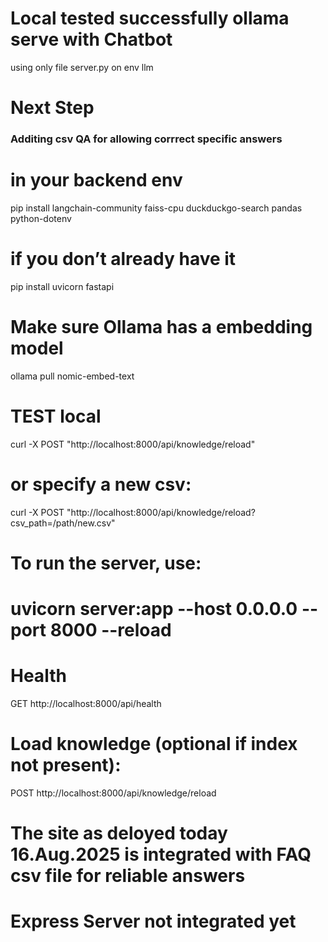 # Local tested successfully ollama serve with Chatbot
using only file server.py on env llm

# Next Step
### Additing csv QA for allowing corrrect specific answers 

# in your backend env
pip install langchain-community faiss-cpu duckduckgo-search pandas python-dotenv
# if you don’t already have it
pip install uvicorn fastapi

# Make sure Ollama has a embedding model
ollama pull nomic-embed-text

# TEST local
curl -X POST "http://localhost:8000/api/knowledge/reload"
# or specify a new csv:
curl -X POST "http://localhost:8000/api/knowledge/reload?csv_path=/path/new.csv"

# To run the server, use:

# uvicorn server:app --host 0.0.0.0 --port 8000 --reload

# Health
GET http://localhost:8000/api/health

# Load knowledge (optional if index not present):
POST http://localhost:8000/api/knowledge/reload

# The site as deloyed today 16.Aug.2025 is integrated with FAQ csv file for reliable answers

# Express Server not integrated yet
